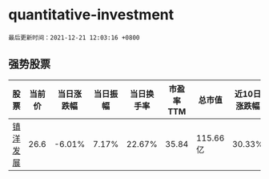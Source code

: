 # quantitative-investment

`最后更新时间：2021-12-21 12:03:16 +0800`

## 强势股票

|股票|当前价|当日涨跌幅|当日振幅|当日换手率|市盈率TTM|总市值|近10日涨跌幅|
|----|----|----|----|----|----|----|----|
|[镇洋发展](https://xueqiu.com/S/SH603213)|26.6|-6.01%|7.17%|22.67%|35.84|115.66亿|30.33%|
